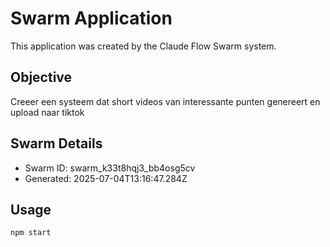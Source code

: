 # Swarm Application

This application was created by the Claude Flow Swarm system.

## Objective
Creeer een systeem dat short videos van interessante punten genereert en upload naar tiktok

## Swarm Details
- Swarm ID: swarm_k33t8hqj3_bb4osg5cv
- Generated: 2025-07-04T13:16:47.284Z

## Usage

```bash
npm start
```
